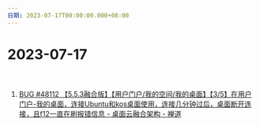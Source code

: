 ```yaml
---
日期: 2023-07-17T00:00:00.000+08:00
---
```

# 2023-07-17

　　‍

1. [BUG #48112 【5.5.3融合版】【用户门户/我的空间/我的桌面】【3/5】在用户门户-我的桌面，连接Ubuntu和kos桌面使用，连接几分钟过后，桌面断开连接，且f12一直在刷报错信息 - 桌面云融合架构 - 禅道](http://172.16.203.12/zentao/bug-view-48112.html)
